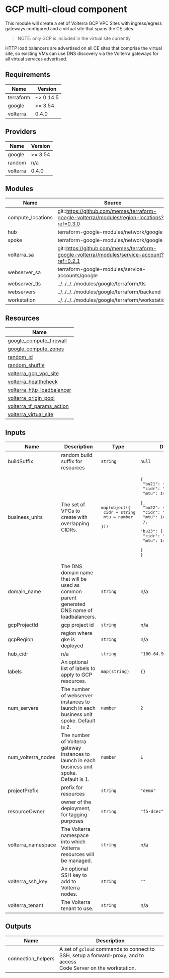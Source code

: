 # GCP multi-cloud component

This module will create a set of Volterra GCP VPC Sites with ingress/egress gateways
configured and a virtual site that spans the CE sites.

> NOTE: only GCP is included in the virtual site currently

HTTP load balancers are advertised on all CE sites that comprise the virtual site,
so existing VMs can use DNS discovery via the Volterra gateways for all virtual
services advertised.

<!-- TODO @memes - images, expand -->

<!-- markdownlint-disable no-inline-html -->
<!-- BEGINNING OF PRE-COMMIT-TERRAFORM DOCS HOOK -->
## Requirements

| Name | Version |
|------|---------|
| terraform | ~> 0.14.5 |
| google | >= 3.54 |
| volterra | 0.4.0 |

## Providers

| Name | Version |
|------|---------|
| google | >= 3.54 |
| random | n/a |
| volterra | 0.4.0 |

## Modules

| Name | Source | Version |
|------|--------|---------|
| compute_locations | git::https://github.com/memes/terraform-google-volterra//modules/region-locations?ref=0.3.0 |  |
| hub | terraform-google-modules/network/google | 3.0.1 |
| spoke | terraform-google-modules/network/google | 3.0.1 |
| volterra_sa | git::https://github.com/memes/terraform-google-volterra//modules/service-account?ref=0.2.1 |  |
| webserver_sa | terraform-google-modules/service-accounts/google | 4.0.0 |
| webserver_tls | ../../../../modules/google/terraform/tls |  |
| webservers | ../../../../modules/google/terraform/backend |  |
| workstation | ../../../../modules/google/terraform/workstation |  |

## Resources

| Name |
|------|
| [google_compute_firewall](https://registry.terraform.io/providers/hashicorp/google/latest/docs/resources/compute_firewall) |
| [google_compute_zones](https://registry.terraform.io/providers/hashicorp/google/latest/docs/data-sources/compute_zones) |
| [random_id](https://registry.terraform.io/providers/hashicorp/random/latest/docs/resources/id) |
| [random_shuffle](https://registry.terraform.io/providers/hashicorp/random/latest/docs/resources/shuffle) |
| [volterra_gcp_vpc_site](https://registry.terraform.io/providers/volterraedge/volterra/0.4.0/docs/resources/gcp_vpc_site) |
| [volterra_healthcheck](https://registry.terraform.io/providers/volterraedge/volterra/0.4.0/docs/resources/healthcheck) |
| [volterra_http_loadbalancer](https://registry.terraform.io/providers/volterraedge/volterra/0.4.0/docs/resources/http_loadbalancer) |
| [volterra_origin_pool](https://registry.terraform.io/providers/volterraedge/volterra/0.4.0/docs/resources/origin_pool) |
| [volterra_tf_params_action](https://registry.terraform.io/providers/volterraedge/volterra/0.4.0/docs/resources/tf_params_action) |
| [volterra_virtual_site](https://registry.terraform.io/providers/volterraedge/volterra/0.4.0/docs/resources/virtual_site) |

## Inputs

| Name | Description | Type | Default | Required |
|------|-------------|------|---------|:--------:|
| buildSuffix | random build suffix for resources | `string` | `null` | no |
| business\_units | The set of VPCs to create with overlapping CIDRs. | <pre>map(object({<br>    cidr = string<br>    mtu  = number<br>  }))</pre> | <pre>{<br>  "bu21": {<br>    "cidr": "10.1.0.0/16",<br>    "mtu": 1460<br>  },<br>  "bu22": {<br>    "cidr": "10.1.0.0/16",<br>    "mtu": 1460<br>  },<br>  "bu23": {<br>    "cidr": "10.1.0.0/16",<br>    "mtu": 1460<br>  }<br>}</pre> | no |
| domain\_name | The DNS domain name that will be used as common parent generated DNS name of<br>loadbalancers. | `string` | n/a | yes |
| gcpProjectId | gcp project id | `string` | n/a | yes |
| gcpRegion | region where gke is deployed | `string` | n/a | yes |
| hub\_cidr | n/a | `string` | `"100.64.96.0/20"` | no |
| labels | An optional list of labels to apply to GCP resources. | `map(string)` | `{}` | no |
| num\_servers | The number of webserver instances to launch in each business unit spoke. Default<br>is 2. | `number` | `2` | no |
| num\_volterra\_nodes | The number of Volterra gateway instances to launch in each business unit spoke.<br>Default is 1. | `number` | `1` | no |
| projectPrefix | prefix for resources | `string` | `"demo"` | no |
| resourceOwner | owner of the deployment, for tagging purposes | `string` | `"f5-dcec"` | no |
| volterra\_namespace | The Volterra namespace into which Volterra resources will be managed. | `string` | n/a | yes |
| volterra\_ssh\_key | An optional SSH key to add to Volterra nodes. | `string` | `""` | no |
| volterra\_tenant | The Volterra tenant to use. | `string` | n/a | yes |

## Outputs

| Name | Description |
|------|-------------|
| connection\_helpers | A set of `gcloud` commands to connect to SSH, setup a forward-proxy, and to access<br>Code Server on the workstation. |
<!-- END OF PRE-COMMIT-TERRAFORM DOCS HOOK -->
<!-- markdownlint-enable no-inline-html -->
